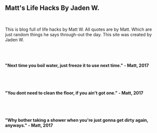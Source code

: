 <html>
<body>
<h2>Matt's Life Hacks By Jaden W.</h2>
<br>
<p>This is blog full of life hacks by Matt W. All quotes are by
Matt. Which are just random things he says through-out the day.
This site was created by Jaden W.</p>
<br>
<br>
<h4>"Next time you boil water, just freeze it to use next time." - Matt, 2017
 </h4>
<br>
<br>
<h4>"You dont need to clean the floor, if you ain't got one." - Matt, 2017
</h4>
 <br>
 <br>
 <h4>"Why bother taking a shower when you're just gonna get dirty again, anyways." - Matt, 2017 </h4>


</body>
</html>
